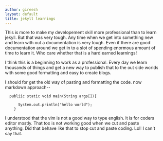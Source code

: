 ```yaml
---
author: gireesh
layout: default
title: jekyll learnings
---
```


This is more to make my developement skill more professional than to learn jekyll.  But that was very tough.  Any time when we get into something new and learn with out a documentation is very tough.  Even if there are good documentation around we get in to a slot of spending enormous amount of time to learn it.  Who care whether that is a hard earned learnings!

I think this is a beginning to work as a professional.  Every day we learn thousands of things and get a new way to publish that to the out side worlds with some good formatting and easy to create blogs.

I should for get the old way of pasting and formatting the code.  now markdown approach--

```
  publiic static void main(String args[]){
	
	  System.out.println("hello world");
	}

```

I understood that the vim is not a good way to type english.  It is for coders editor mostly.  That too is not working good when we cut and paste anything.  Did that behave like that to stop cut and paste coding.  Lol!  I can't say that.

